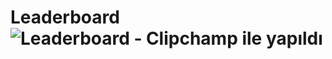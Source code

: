 # Leaderboard![Leaderboard ‐ Clipchamp ile yapıldı](https://github.com/cemilkb/Leaderboard/assets/126249637/3f2d6e28-8294-49c0-9de1-a300343ca449)

